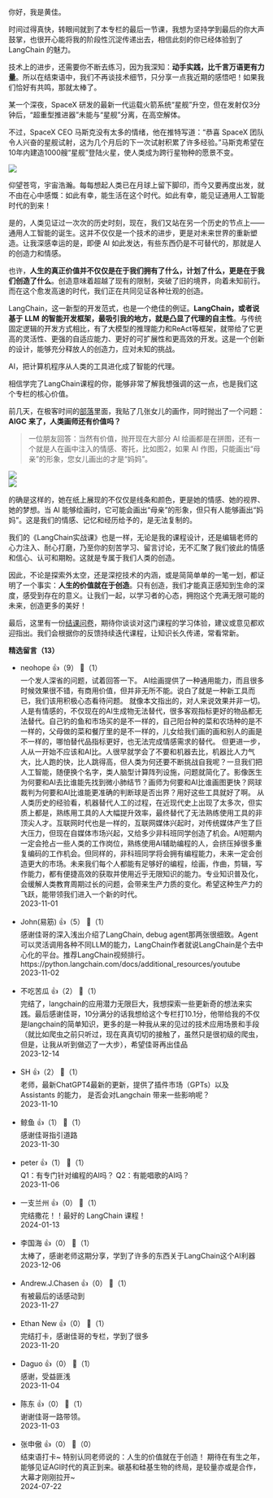 你好，我是黄佳。

时间过得真快，转眼间就到了本专栏的最后一节课，我想为坚持学到最后的你大声鼓掌，也很开心能将我的阶段性沉淀传递出去，相信此刻的你已经体验到了 LangChain 的魅力。

技术上的进步，还需要你不断去练习，因为我深知：**动手实践，比千言万语更有力量**。所以在结束语中，我们不再谈技术细节，只分享一点我近期的感悟吧！如果我们恰好有共鸣，那就太棒了。

某一个深夜，SpaceX 研发的最新一代运载火箭系统“星舰”升空，但在发射仅3分钟后，“超重型推进器”未能与“星舰”分离，在高空解体。

不过，SpaceX CEO 马斯克没有太多的情绪，他在推特写道：“恭喜 SpaceX 团队令人兴奋的星舰试射，这为几个月后的下一次试射积累了许多经验。”马斯克希望在10年内建造1000艘“星舰”登陆火星，使人类成为跨行星物种的愿景不变。

![](https://static001.geekbang.org/resource/image/d2/06/d22a491c640ca39f8125f0b9fac21806.png?wh=650x434)

仰望苍穹，宇宙浩瀚。每每想起人类已在月球上留下脚印，而今又要再度出发，就不由在心中感慨：如此有幸，能生活在这个时代。如此有幸，能见证通用人工智能时代的到来！

是的，人类见证过一次次的历史时刻，现在，我们又站在另一个历史的节点上——通用人工智能的诞生。这并不仅仅是一个技术的进步，更是对未来世界的重新塑造。让我深感幸运的是，即便 AI 如此发达，有些东西仍是不可替代的，那就是人的创造力和情感。

也许，**人生的真正价值并不仅仅是在于我们拥有了什么，计划了什么，更是在于我们创造了什么**。创造意味着超越了现有的限制，突破了旧的境界，向着未知前行。而在这个愈发高速的时代，我们正在共同见证各种壮观的创造。

LangChain，这一新型的开发范式，也是一个绝佳的例证。**LangChain，或者说基于** **LLM** **的智能开发框架，最吸引我的地方，就是凸显了代理的自主性**。与传统固定逻辑的开发方式相比，有了大模型的推理能力和ReAct等框架，就带给了它更高的灵活性、更强的自适应能力、更好的可扩展性和更高效的开发。这是一个创新的设计，能够充分释放人的创造力，应对未知的挑战。

AI，把计算机程序从人类的工具进化成了智能的代理。

相信学完了LangChain课程的你，能够非常了解我想强调的这一点，也是我们这个专栏的核心价值。

前几天，在极客时间的[部落](https://horde.geekbang.org/usercenter/8EC41D2EAB0E3C)里面，我贴了几张女儿的画作，同时抛出了一个问题：**AIGC** **来了，人类画师还有价值吗？**

> 一位朋友回答：当然有价值，抛开现在大部分 AI 绘画都是在拼图，还有一个就是人在画中注入的情感、寄托，比如图2，如果 AI 作图，只能画出“母亲”的形象，您女儿画出的才是“妈妈”。

![](https://static001.geekbang.org/resource/image/15/0c/152e3d7e34d131d3c21bfa99775b630c.jpg?wh=1080x1104)  
![](https://static001.geekbang.org/resource/image/3e/07/3e2a32320c85904b5fd3c508303d3307.jpg?wh=1080x1671)

的确是这样的，她在纸上展现的不仅仅是线条和颜色，更是她的情感、她的视界、她的梦想。当 AI 能够绘画时，它可能会画出“母亲”的形象，但只有人能够画出“妈妈”。这是我们的情感、记忆和经历给予的，是无法复制的。

我们的《LangChain实战课》也是一样，无论是我的课程设计，还是编辑老师的心力注入、耐心打磨，乃至你的刻苦学习、留言讨论，无不汇聚了我们彼此的情感和信心、认可和期盼。这就是专属于我们人类的创造。

因此，不论是探索外太空，还是深挖技术的内涵，或是简简单单的一笔一划，都证明了一个事实：**人生的价值就在于创造**。只有创造，我们才能真正感知到生命的深度，感受到存在的意义。让我们一起，以学习者的心态，拥抱这个充满无限可能的未来，创造更多的美好！

最后，这里有一份[结课问卷](https://jinshuju.net/f/HdGqeg)，期待你谈谈对这门课程的学习体验，建议或意见都欢迎指出。我们会根据你的反馈持续迭代课程，让知识长久传递，常看常新。
<div><strong>精选留言（13）</strong></div><ul>
<li><span>neohope</span> 👍（9） 💬（1）<div>一个发人深省的问题，试着回答一下。
AI绘画提供了一种通用能力，而且很多时候效果很不错，有商用价值，但并非无所不能。说白了就是一种新工具而已，我们该用积极心态看待问题。
就像本文指出的，对人来说效果并非一切。人是有情感的，不仅现在的AI生成物无法替代，很多客观指标更好的物品都无法替代。自己钓的鱼和市场买的是不一样的，自己阳台种的菜和农场种的是不一样的，父母做的菜和餐厅里的是不一样的，儿女给我们画的画和别人的画是不一样的，哪怕替代品指标更好，也无法完成情感需求的替代。
但更进一步，人从一开始不应该和AI比。人很早就学会了不要和机器去比，机器比人力气大，比人跑的快，比人跳得高，但人类为何还要不断挑战自我呢？一旦我们把人工智能，随便换个名字，类人脑型计算阵列设施，问题就简化了。影像医生为何要和AI去比谁能先找到微小肺结节？画师为何要和AI比谁画图更快？网球裁判为何要和AI比谁能更准确的判断球是否出界？用好这些工具就好了啊。
从人类历史的经验看，机器替代人工的过程，在近现代史上出现了太多次，但实质上都是，熟练用工具的人大幅提升效率，最终替代了无法熟练使用工具的非顶尖人才。互联网时代也是一样的，互联网媒体兴起时，对传统媒体产生了巨大压力，但现在自媒体市场兴起，又给多少非科班同学创造了机会。AI短期内一定会抢占一些人类的工作岗位，熟练使用AI辅助编程的人，会挤压掉很多重复编码的工作机会。但同样的，非科班同学将会拥有编程能力，未来一定会创造更大的市场。未来我们每个人都能有足够好的编程，绘画，作曲，剪辑，写作能力，都有便捷高效的获取并使用近乎无限知识的能力。专业知识普及化，会缓解人类教育周期过长的问题，会带来生产力质的变化。希望这种生产力的飞跃，能带领我们进入一个新的时代。</div>2023-11-01</li><br/><li><span>John(易筋)</span> 👍（5） 💬（1）<div>感谢佳哥的深入浅出介绍了LangChain, debug agent那两张很细致。Agent可以灵活调用各种不同LLM的能力，LangChain作者就说LangChain是个去中心化的平台。推荐LangChain视频排行。https:&#47;&#47;python.langchain.com&#47;docs&#47;additional_resources&#47;youtube</div>2023-11-02</li><br/><li><span>不吃苦瓜</span> 👍（2） 💬（1）<div>完结了，langchain的应用潜力无限巨大，我想探索一些更新奇的想法来实践。最后感谢佳哥，10分满分的话我想给这个专栏打10.1分，他带给我的不仅是langchain的简单知识，更多的是一种我从来的见过的技术应用场景和手段（就比如爬虫之前只听过，现在真真切切的接触了，虽然只是很初级的爬虫，但是，让我从听到做迈了一大步），希望佳哥再出佳品</div>2023-12-14</li><br/><li><span>SH</span> 👍（2） 💬（1）<div>老师，最新ChatGPT4最新的更新，提供了插件市场（GPTs）以及 Assistants 的能力， 是否会对Langchain 带来一些影响呢？</div>2023-11-10</li><br/><li><span>鲸鱼</span> 👍（1） 💬（1）<div>感谢佳哥指引道路</div>2023-11-30</li><br/><li><span>peter</span> 👍（1） 💬（1）<div>Q1：有专门针对编程的AI吗？
Q2：有能唱歌的AI吗？</div>2023-11-06</li><br/><li><span>一支兰州</span> 👍（0） 💬（1）<div>完结撒花！！最好的 LangChain 课程！</div>2024-01-13</li><br/><li><span>李国海</span> 👍（0） 💬（1）<div>太棒了，感谢老师这期分享，学到了许多的东西关于LangChain这个AI利器</div>2023-12-06</li><br/><li><span>Andrew.J.Chasen</span> 👍（0） 💬（1）<div>有被最后的话感动到</div>2023-11-27</li><br/><li><span>Ethan New</span> 👍（0） 💬（1）<div>完结打卡，感谢佳哥的专栏，学到了很多</div>2023-11-20</li><br/><li><span>Daguo</span> 👍（0） 💬（1）<div>感谢，受益匪浅</div>2023-11-04</li><br/><li><span>陈东</span> 👍（0） 💬（1）<div>谢谢佳哥一路带领。</div>2023-11-03</li><br/><li><span>张申傲</span> 👍（0） 💬（0）<div>结束语打卡~
特别认同老师说的：人生的价值就在于创造！
期待在有生之年，能够见证AGI时代的真正到来。碳基和硅基生物的终局，是较量亦或是合作，大幕才刚刚拉开~</div>2024-07-22</li><br/>
</ul>